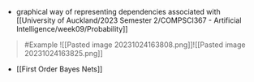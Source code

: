 - graphical way of representing dependencies associated with [[University of Auckland/2023 Semester 2/COMPSCI367 - Artificial Intelligence/week09/Probability]]
>	#Example 
>	![[Pasted image 20231024163808.png]]![[Pasted image 20231024163825.png]]
	
- [[First Order Bayes Nets]] 
